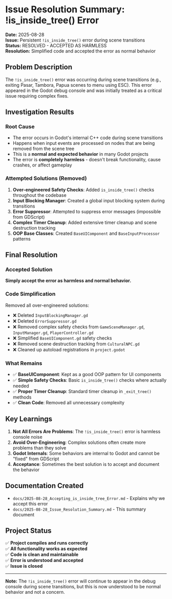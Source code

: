 # Issue Resolution Summary: !is_inside_tree() Error

**Date:** 2025-08-28  
**Issue:** Persistent `!is_inside_tree()` error during scene transitions  
**Status:** RESOLVED - ACCEPTED AS HARMLESS  
**Resolution:** Simplified code and accepted the error as normal behavior

## Problem Description

The `!is_inside_tree()` error was occurring during scene transitions (e.g., exiting Pasar, Tambora, Papua scenes to menu using ESC). This error appeared in the Godot debug console and was initially treated as a critical issue requiring complex fixes.

## Investigation Results

### Root Cause
- The error occurs in Godot's internal C++ code during scene transitions
- Happens when input events are processed on nodes that are being removed from the scene tree
- This is a **normal and expected behavior** in many Godot projects
- The error is **completely harmless** - doesn't break functionality, cause crashes, or affect gameplay

### Attempted Solutions (Removed)
1. **Over-engineered Safety Checks**: Added `is_inside_tree()` checks throughout the codebase
2. **Input Blocking Manager**: Created a global input blocking system during transitions
3. **Error Suppressor**: Attempted to suppress error messages (impossible from GDScript)
4. **Complex Timer Cleanup**: Added extensive timer cleanup and scene destruction tracking
5. **OOP Base Classes**: Created `BaseUIComponent` and `BaseInputProcessor` patterns

## Final Resolution

### Accepted Solution
**Simply accept the error as harmless and normal behavior.**

### Code Simplification
Removed all over-engineered solutions:
- ❌ Deleted `InputBlockingManager.gd`
- ❌ Deleted `ErrorSuppressor.gd`
- ❌ Removed complex safety checks from `GameSceneManager.gd`, `InputManager.gd`, `PlayerController.gd`
- ❌ Simplified `BaseUIComponent.gd` safety checks
- ❌ Removed scene destruction tracking from `CulturalNPC.gd`
- ❌ Cleaned up autoload registrations in `project.godot`

### What Remains
- ✅ **BaseUIComponent**: Kept as a good OOP pattern for UI components
- ✅ **Simple Safety Checks**: Basic `is_inside_tree()` checks where actually needed
- ✅ **Proper Timer Cleanup**: Standard timer cleanup in `_exit_tree()` methods
- ✅ **Clean Code**: Removed all unnecessary complexity

## Key Learnings

1. **Not All Errors Are Problems**: The `!is_inside_tree()` error is harmless console noise
2. **Avoid Over-Engineering**: Complex solutions often create more problems than they solve
3. **Godot Internals**: Some behaviors are internal to Godot and cannot be "fixed" from GDScript
4. **Acceptance**: Sometimes the best solution is to accept and document the behavior

## Documentation Created

- `docs/2025-08-28_Accepting_is_inside_tree_Error.md` - Explains why we accept this error
- `docs/2025-08-28_Issue_Resolution_Summary.md` - This summary document

## Project Status

✅ **Project compiles and runs correctly**  
✅ **All functionality works as expected**  
✅ **Code is clean and maintainable**  
✅ **Error is understood and accepted**  
✅ **Issue is closed**

---

**Note:** The `!is_inside_tree()` error will continue to appear in the debug console during scene transitions, but this is now understood to be normal behavior and not a concern.
